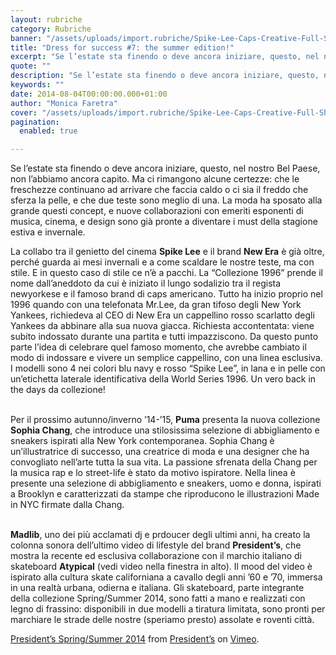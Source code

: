 ```yaml
---
layout: rubriche
category: Rubriche
banner: "/assets/uploads/import.rubriche/Spike-Lee-Caps-Creative-Full-Shot1.jpg"
title: "Dress for success #7: the summer edition!"
excerpt: "Se l’estate sta finendo o deve ancora iniziare, questo, nel nostro Bel Paese, non l’abbiamo ancora capito. Ma ci rimangono alcune certezze: che le freschezze continuano ad arrivare che faccia caldo o ci sia il freddo che sferza la pelle, e che due teste sono meglio di una. La moda ha sposato alla grande questi concept, [&hellip"
quote: ""
description: "Se l’estate sta finendo o deve ancora iniziare, questo, nel nostro Bel Paese, non l’abbiamo ancora capito. Ma ci rimangono alcune certezze: che le freschezze continuano ad arrivare che faccia caldo o ci sia il freddo che sferza la pelle, e che due teste sono meglio di una. La moda ha sposato alla grande questi concept, [&hellip"
keywords: ""
date: 2014-08-04T00:00:00.000+01:00
author: "Monica Faretra"
cover: "/assets/uploads/import.rubriche/Spike-Lee-Caps-Creative-Full-Shot1.jpg"
pagination:
  enabled: true

---
```


Se l’estate sta finendo o deve ancora iniziare, questo, nel nostro Bel Paese, non l’abbiamo ancora capito. Ma ci rimangono alcune certezze: che le freschezze continuano ad arrivare che faccia caldo o ci sia il freddo che sferza la pelle, e che due teste sono meglio di una. La moda ha sposato alla grande questi concept, e nuove collaborazioni con emeriti esponenti di musica, cinema, e design sono già pronte a diventare i must della stagione estiva e invernale.

La collabo tra il genietto del cinema **Spike Lee** e il brand **New Era** è già oltre, perché guarda ai mesi invernali e a come scaldare le nostre teste, ma con stile. E in questo caso di stile ce n’è a pacchi. La “Collezione 1996” prende il nome dall’aneddoto da cui è iniziato il lungo sodalizio tra il regista newyorkese e il famoso brand di caps americano. Tutto ha inizio proprio nel 1996 quando con una telefonata Mr.Lee, da gran tifoso degli New York Yankees, richiedeva al CEO di New Era un cappellino rosso scarlatto degli Yankees da abbinare alla sua nuova giacca. Richiesta accontentata: viene subito indossato durante una partita e tutti impazziscono. Da questo punto parte l’idea di celebrare quel famoso momento, che avrebbe cambiato il modo di indossare e vivere un semplice cappellino, con una linea esclusiva. I modelli sono 4 nei colori blu navy e rosso “Spike Lee”, in lana e in pelle con un’etichetta laterale identificativa della World Series 1996\. Un vero back in the days da collezione!

[](https://hotmc.com/wp-content/uploads/2014/08/Spike-Lee-Caps-Creative-Full-Shot.jpg)  
Per il prossimo autunno/inverno ’14-’15, **Puma** presenta la nuova collezione **Sophia Chang**, che introduce una stilosissima selezione di abbigliamento e sneakers ispirati alla New York contemporanea. Sophia Chang è un’illustratrice di successo, una creatrice di moda e una designer che ha convogliato nell’arte tutta la sua vita. La passione sfrenata della Chang per la musica rap e lo street-life è stato da motivo ispiratore. Nella linea è presente una selezione di abbigliamento e sneakers, uomo e donna, ispirati a Brooklyn e caratterizzati da stampe che riproducono le illustrazioni Made in NYC firmate dalla Chang.

[](https://hotmc.com/wp-content/uploads/2014/08/14aw-ls-select-sophia-chang-tokyo-001-1.jpg)

[](https://hotmc.com/wp-content/uploads/2014/08/basket-classic-mid-x-white-357298-02-1.jpg)  
**Madlib**, uno dei più acclamati dj e prdoucer degli ultimi anni, ha creato la colonna sonora dell’ultimo video di lifestyle del brand **President’s**, che mostra la recente ed esclusiva collaborazione con il marchio italiano di skateboard **Atypical** (vedi video nella finestra in alto). Il mood del video è ispirato alla cultura skate californiana a cavallo degli anni ’60 e ’70, immersa in una realtà urbana, odierna e italiana. Gli skateboard, parte integrante della collezione Spring/Summer 2014, sono fatti a mano e realizzati con legno di frassino: disponibili in due modelli a tiratura limitata, sono pronti per marchiare le strade delle nostre (speriamo presto) assolate e roventi città.

[President’s Spring/Summer 2014](https://vimeo.com/100233722) from [President’s](https://vimeo.com/presidents7bell) on [Vimeo](https://vimeo.com).